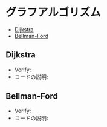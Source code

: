 # グラフアルゴリズム
* [Dijkstra](#Dijkstra)
* [Bellman-Ford](#Bellman-Ford)

## Dijkstra
* Verify: 
* コードの説明:
## Bellman-Ford
* Verify: 
* コードの説明:
